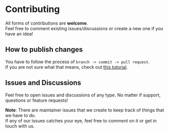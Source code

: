 # Contributing

All forms of contributions are **welcome**.\
Feel free to comment existing issues/discussions or create a new one if you have an idea!

## How to publish changes

You have to follow the process of `branch -> commit -> pull request`.\
If you are not sure what that means, check out [this tutorial](https://github.com/firstcontributions/first-contributions).

## Issues and Discussions

Feel free to open issues and discussions of any type. No matter if support, questions or feature requests!

**Note**: There are maintainer issues that we create to keep track of things that we have to do.\
If any of our issues catches your eye, feel free to comment on it or get in touch with us.
